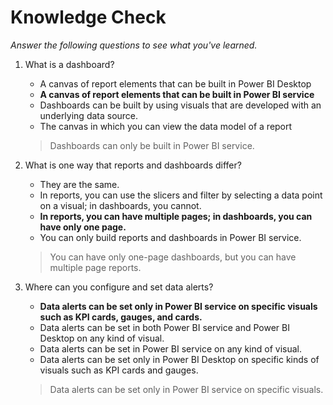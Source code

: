 # Knowledge Check
*Answer the following questions to see what you've learned.*


1. What is a dashboard?
    * A canvas of report elements that can be built in Power BI Desktop
    * **A canvas of report elements that can be built in Power BI service**
    * Dashboards can be built by using visuals that are developed with an underlying data source.
    * The canvas in which you can view the data model of a report
    >Dashboards can only be built in Power BI service.

2. What is one way that reports and dashboards differ?
    * They are the same.
    * In reports, you can use the slicers and filter by selecting a data point on a visual; in dashboards, you cannot.
    * **In reports, you can have multiple pages; in dashboards, you can have only one page.**
    * You can only build reports and dashboards in Power BI service.
    >You can have only one-page dashboards, but you can have multiple page reports.

3. Where can you configure and set data alerts?
    * **Data alerts can be set only in Power BI service on specific visuals such as KPI cards, gauges, and cards.**
    * Data alerts can be set in both Power BI service and Power BI Desktop on any kind of visual.
    * Data alerts can be set in Power BI service on any kind of visual.
    * Data alerts can be set only in Power BI Desktop on specific kinds of visuals such as KPI cards and gauges.
    >Data alerts can be set only in Power BI service on specific visuals.